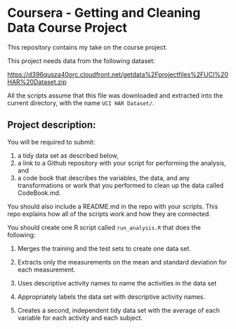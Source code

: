 # Coursera - Getting and Cleaning Data Course Project

This repository contains my take on the course project.

This project needs data from the following dataset:

https://d396qusza40orc.cloudfront.net/getdata%2Fprojectfiles%2FUCI%20HAR%20Dataset.zip

All the scripts assume that this file was downloaded and extracted into
the current directory, with the name `UCI HAR Dataset/`.


## Project description:

You will be required to submit:

1) a tidy data set as described below,
2) a link to a Github repository with your script for performing the analysis, and
3) a code book that describes the variables, the data, and any transformations or work that you performed to clean up the data called CodeBook.md.

You should also include a README.md in the repo with your scripts. This repo explains how all of the scripts work and how they are connected. 


You should create one R script called `run_analysis.R` that does the following:

1. Merges the training and the test sets to create one data set.

2. Extracts only the measurements on the mean and standard deviation for each measurement. 

3. Uses descriptive activity names to name the activities in the data set

4. Appropriately labels the data set with descriptive activity names. 

5. Creates a second, independent tidy data set with the average of each variable for each activity and each subject. 

